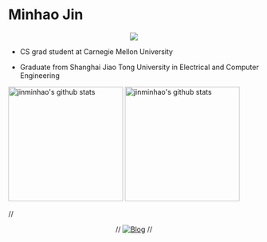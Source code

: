 # Minhao Jin

<p align="center">
	<a href="https://www.linkedin.com/in/minhao-jin-1328b8164/"><img src="https://img.shields.io/badge/-Minhao Jin-blue?style=flat-square&logo=Linkedin&logoColor=white&link=https://www.linkedin.com/in/minhao-jin-1328b8164/"></a>
</p>

- CS grad student at Carnegie Mellon University

- Graduate from Shanghai Jiao Tong University in Electrical and Computer Engineering

<p align="left">
<img alt="jinminhao's github stats" height='230' src="https://github-readme-stats.vercel.app/api?username=jinminhao&show_icons=true&theme=radical">
<img alt="jinminhao's github stats" height='230' src="https://github-readme-stats.vercel.app/api/top-langs/?username=jinminhao&theme=radical">
</p>


// <p align="center">
// 	<a href="https://github.com/jinminhao"><img src="https://github-profile-trophy.vercel.app/?username=jinminhao&row=1&theme=flat" alt="Blog"></a>
// </p>
